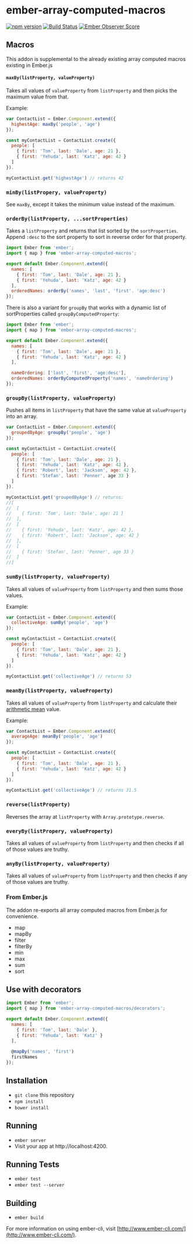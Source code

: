 # ember-array-computed-macros
[![npm version](https://badge.fury.io/js/ember-array-computed-macros.svg)](http://badge.fury.io/js/ember-array-computed-macros) [![Build Status](https://travis-ci.org/martndemus/ember-array-computed-macros.svg?branch=master)](https://travis-ci.org/martndemus/ember-array-computed-macros) [![Ember Observer Score](http://emberobserver.com/badges/ember-array-computed-macros.svg)](http://emberobserver.com/addons/ember-array-computed-macros)

## Macros

This addon is supplemental to the already existing array computed macros existing in Ember.js

#### `maxBy(listProperty, valueProperty)`

Takes all values of `valueProperty` from `listProperty` and then picks the maximum value from that.

Example:
```js
var ContactList = Ember.Component.extend({
  highestAge: maxBy('people', 'age')
});

const myContactList = ContactList.create({
  people: [
    { first: 'Tom', last: 'Dale', age: 21 },
    { first: 'Yehuda', last: 'Katz', age: 42 }
  ]
}).

myContactList.get('highestAge') // returns 42
```

### `minBy(listPropery, valueProperty)`

See `maxBy`, except it takes the minimum value instead of the maximum.

### `orderBy(listProperty, ...sortProperties)`

Takes a `listProperty` and returns that list sorted by the `sortProperties`.
Append `:desc` to the sort property to sort in reverse order for that property.

```js
import Ember from 'ember';
import { map } from 'ember-array-computed-macros';

export default Ember.Component.extend({
  names: [
    { first: 'Tom', last: 'Dale', age: 21 },
    { first: 'Yehuda', last: 'Katz', age: 42 }
  ],
  orderedNames: orderBy('names', 'last', 'first'. 'age:desc')
});
```

There is also a variant for `groupBy` that works with a dynamic list of
sortProperties called `groupByComputedProperty`:

```js
import Ember from 'ember';
import { map } from 'ember-array-computed-macros';

export default Ember.Component.extend({
  names: [
    { first: 'Tom', last: 'Dale', age: 21 },
    { first: 'Yehuda', last: 'Katz', age: 42 }
  ],

  nameOrdering: ['last', 'first', 'age:desc'],
  orderedNames: orderByComputedProperty('names', 'nameOrdering')
});
```

### `groupBy(listProperty, valueProperty)`

Pushes all items in `listProperty` that have the same value at `valueProperty`
into an array.

```js
var ContactList = Ember.Component.extend({
  groupedByAge: groupBy('people', 'age')
});

const myContactList = ContactList.create({
  people: [
    { first: 'Tom', last: 'Dale', age: 21 },
    { first: 'Yehuda', last: 'Katz', age: 42 },
    { first: 'Robert', last: 'Jackson', age: 42 },
    { first: 'Stefan', last: 'Penner', age 33 }
  ]
}).

myContactList.get('groupedByAge') // returns:
//[
//  [
//    { first: 'Tom', last: 'Dale', age: 21 }
//  ],
//  [
//    { first: 'Yehuda', last: 'Katz', age: 42 },
//    { first: 'Robert', last: 'Jackson', age: 42 }
//  ],
//  [
//    { first: 'Stefan', last: 'Penner', age 33 }
//  ]
//]
```


### `sumBy(listProperty, valueProperty)`

Takes all values of `valueProperty` from `listProperty` and then sums those values.

Example:
```js
var ContactList = Ember.Component.extend({
  collectiveAge: sumBy('people', 'age')
});

const myContactList = ContactList.create({
  people: [
    { first: 'Tom', last: 'Dale', age: 21 },
    { first: 'Yehuda', last: 'Katz', age: 42 }
  ]
}).

myContactList.get('collectiveAge') // returns 53
```


### `meanBy(listProperty, valueProperty)`

Takes all values of `valueProperty` from `listProperty` and calculate their [arithmetic mean](https://en.wikipedia.org/wiki/Arithmetic_mean) value.

Example:
```js
var ContactList = Ember.Component.extend({
  averageAge: meanBy('people', 'age')
});

const myContactList = ContactList.create({
  people: [
    { first: 'Tom', last: 'Dale', age: 21 },
    { first: 'Yehuda', last: 'Katz', age: 42 }
  ]
}).

myContactList.get('collectiveAge') // returns 31.5
```


### `reverse(listProperty)`

Reverses the array at `listProperty` with `Array.prototype.reverse`.

### `everyBy(listPropery, valueProperty)`

Takes all values of `valueProperty` from `listProperty` and then checks if all of those values are truthy.

### `anyBy(listProperty, valueProperty)`

Takes all values of `valueProperty` from `listProperty` and then checks if any of those values are truthy.

### From Ember.js

The addon re-exports all array computed macros from Ember.js for convenience.

* map
* mapBy
* filter
* filterBy
* min
* max
* sum
* sort

## Use with decorators

```js
import Ember from 'ember';
import { map } from 'ember-array-computed-macros/decorators';

export default Ember.Component.extend({
  names: [
    { first: 'Tom', last: 'Dale' },
    { first: 'Yehuda', last: 'Katz' }
  ],
  
  @mapBy('names', 'first')
  firstNames
});
```

## Installation

* `git clone` this repository
* `npm install`
* `bower install`

## Running

* `ember server`
* Visit your app at http://localhost:4200.

## Running Tests

* `ember test`
* `ember test --server`

## Building

* `ember build`

For more information on using ember-cli, visit [http://www.ember-cli.com/](http://www.ember-cli.com/).
